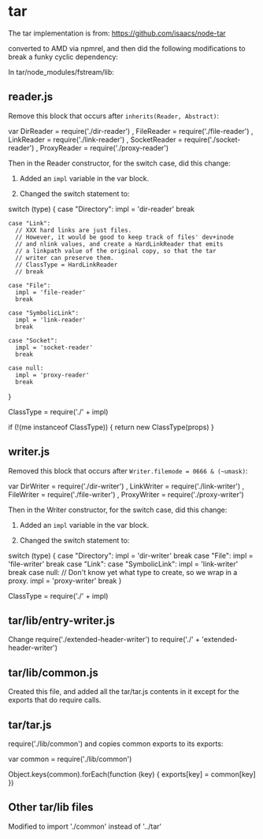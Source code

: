 # tar

The tar implementation is from:
https://github.com/isaacs/node-tar

converted to AMD via npmrel, and then did the following modifications to break
a funky cyclic dependency:

In tar/node_modules/fstream/lib:

## reader.js

Remove this block that occurs after `inherits(Reader, Abstract)`:

var DirReader = require('./dir-reader')
  , FileReader = require('./file-reader')
  , LinkReader = require('./link-reader')
  , SocketReader = require('./socket-reader')
  , ProxyReader = require('./proxy-reader')

Then in the Reader constructor, for the switch case, did this change:

1) Added an `impl` variable in the var block.

2) Changed the switch statement to:

  switch (type) {
    case "Directory":
      impl = 'dir-reader'
      break

    case "Link":
      // XXX hard links are just files.
      // However, it would be good to keep track of files' dev+inode
      // and nlink values, and create a HardLinkReader that emits
      // a linkpath value of the original copy, so that the tar
      // writer can preserve them.
      // ClassType = HardLinkReader
      // break

    case "File":
      impl = 'file-reader'
      break

    case "SymbolicLink":
      impl = 'link-reader'
      break

    case "Socket":
      impl = 'socket-reader'
      break

    case null:
      impl = 'proxy-reader'
      break
  }

  ClassType = require('./' + impl)

  if (!(me instanceof ClassType)) {
    return new ClassType(props)
  }

## writer.js

Removed this block that occurs after `Writer.filemode = 0666 & (~umask)`:

var DirWriter = require('./dir-writer')
  , LinkWriter = require('./link-writer')
  , FileWriter = require('./file-writer')
  , ProxyWriter = require('./proxy-writer')

Then in the Writer constructor, for the switch case, did this change:

1) Added an `impl` variable in the var block.

2) Changed the switch statement to:

  switch (type) {
    case "Directory":
      impl = 'dir-writer'
      break
    case "File":
      impl = 'file-writer'
      break
    case "Link":
    case "SymbolicLink":
      impl = 'link-writer'
      break
    case null:
      // Don't know yet what type to create, so we wrap in a proxy.
      impl = 'proxy-writer'
      break
  }

  ClassType = require('./' + impl)

## tar/lib/entry-writer.js

Change require('./extended-header-writer') to require('./' + 'extended-header-writer')


## tar/lib/common.js

Created this file, and added all the tar/tar.js contents in it except for the exports
that do require calls.

## tar/tar.js

require('./lib/common') and copies common exports to its exports:

var common = require('./lib/common')

Object.keys(common).forEach(function (key) {
  exports[key] = common[key]
})


## Other tar/lib files

Modified to import './common' instead of '../tar'
